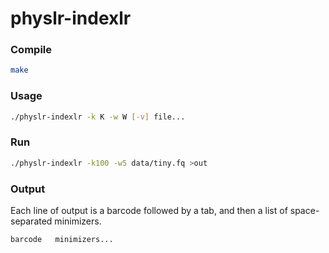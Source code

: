 # physlr-indexlr

### Compile
```sh
make
```
### Usage
```sh
./physlr-indexlr -k K -w W [-v] file...
```
### Run
```sh
./physlr-indexlr -k100 -w5 data/tiny.fq >out
```
### Output
Each line of output is a barcode followed by a tab, and then a list of space-separated minimizers.
```
barcode   minimizers...
```
